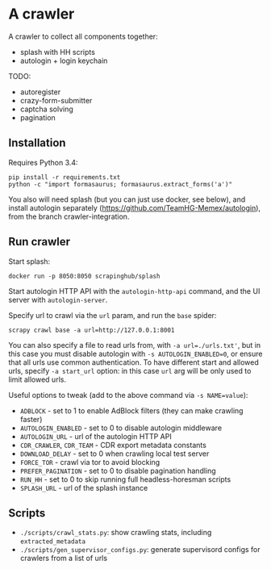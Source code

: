 A crawler
=========

A crawler to collect all components together:

* splash with HH scripts
* autologin + login keychain

TODO:

* autoregister
* crazy-form-submitter
* captcha solving
* pagination


Installation
------------

Requires Python 3.4:

    pip install -r requirements.txt
    python -c "import formasaurus; formasaurus.extract_forms('a')"

You also will need splash (but you can just use docker, see below),
and install autologin separately (https://github.com/TeamHG-Memex/autologin),
from the branch crawler-integration.

Run crawler
-----------

Start splash:

    docker run -p 8050:8050 scrapinghub/splash

Start autologin HTTP API with the ``autologin-http-api`` command,
and the UI server with ``autologin-server``.

Specify url to crawl via the ``url`` param, and run the ``base`` spider:

    scrapy crawl base -a url=http://127.0.0.1:8001

You can also specify a file to read urls from, with ``-a url=./urls.txt'``,
but in this case you must disable autologin with ``-s AUTOLOGIN_ENABLED=0``,
or ensure that all urls use common authentication.
To have different start and allowed urls, specify ``-a start_url`` option:
in this case ``url`` arg will be only used to limit allowed urls.

Useful options to tweak (add to the above command via ``-s NAME=value``):

- ``ADBLOCK`` - set to 1 to enable AdBlock filters (they can make crawling faster)
- ``AUTOLOGIN_ENABLED`` - set to 0 to disable autologin middleware
- ``AUTOLOGIN_URL`` - url of the autologin HTTP API
- ``CDR_CRAWLER``, ``CDR_TEAM`` - CDR export metadata constants
- ``DOWNLOAD_DELAY`` - set to 0 when crawling local test server
- ``FORCE_TOR`` - crawl via tor to avoid blocking
- ``PREFER_PAGINATION`` - set to 0 to disable pagination handling
- ``RUN_HH`` - set to 0 to skip running full headless-horesman scripts
- ``SPLASH_URL`` - url of the splash instance

Scripts
-------

* ``./scripts/crawl_stats.py``:
  show crawling stats, including ``extracted_metadata``
* ``./scripts/gen_supervisor_configs.py``:
  generate supervisord configs for crawlers from a list of urls
